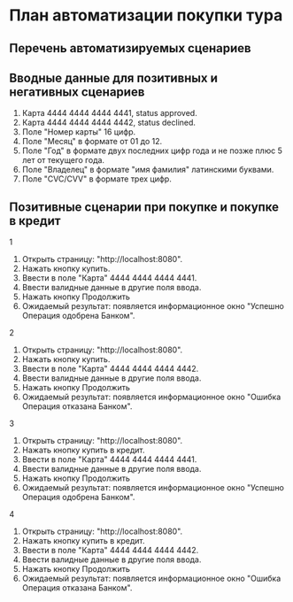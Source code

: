 # План автоматизации покупки тура

## Перечень автоматизируемых сценариев

## Вводные данные для позитивных и негативных сценариев
1. Карта 4444 4444 4444 4441, status approved.
2. Карта 4444 4444 4444 4442, status declined.
3. Поле "Номер карты" 16 цифр.
4. Поле "Месяц" в формате от 01 до 12.
5. Поле "Год" в формате двух последних цифр года и не позже плюс 5 лет от текущего года.
6. Поле "Владелец" в формате "имя фамилия" латинскими буквами.
7. Поле "CVC/CVV" в формате трех цифр.

## Позитивные сценарии при покупке и покупке в кредит
1
1. Открыть страницу: "http://localhost:8080".
2. Нажать кнопку купить.
3. Ввести в поле "Карта" 4444 4444 4444 4441.
4. Ввести валидные данные в другие поля ввода.
5. Нажать кнопку Продолжить 
6. Ожидаемый результат: появляется информационное окно "Успешно Операция одобрена Банком".

2
1. Открыть страницу: "http://localhost:8080".
2. Нажать кнопку купить.
3. Ввести в поле "Карта" 4444 4444 4444 4442.
4. Ввести валидные данные в другие поля ввода.
5. Нажать кнопку Продолжить
6. Ожидаемый результат: появляется информационное окно "Ошибка Операция отказана Банком".

3
1. Открыть страницу: "http://localhost:8080".
2. Нажать кнопку купить в кредит.
3. Ввести в поле "Карта" 4444 4444 4444 4441.
4. Ввести валидные данные в другие поля ввода.
5. Нажать кнопку Продолжить
6. Ожидаемый результат: появляется информационное окно "Успешно Операция одобрена Банком".

4
1. Открыть страницу: "http://localhost:8080".
2. Нажать кнопку купить в кредит.
3. Ввести в поле "Карта" 4444 4444 4444 4442.
4. Ввести валидные данные в другие поля ввода.
5. Нажать кнопку Продолжить
6. Ожидаемый результат: появляется информационное окно "Ошибка Операция отказана Банком".
